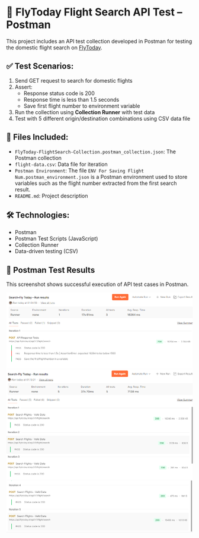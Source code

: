 # 🧪 FlyToday Flight Search API Test – Postman

This project includes an API test collection developed in Postman for testing the domestic flight search on [FlyToday](https://www.flytoday.ir/).

## ✅ Test Scenarios:

1. Send GET request to search for domestic flights
2. Assert:
   - Response status code is 200
   - Response time is less than 1.5 seconds
   - Save first flight number to environment variable
3. Run the collection using **Collection Runner** with test data
4. Test with 5 different origin/destination combinations using CSV data file

## 📂 Files Included:
- `FlyToday-FlightSearch-Collection.postman_collection.json`: The Postman collection
- `flight-data.csv`: Data file for iteration
- `Postman Environment`: The file `ENV For Saving Flight Num.postman_environment.json` is a Postman environment used to store variables such as the flight number extracted from the first search result.  
- `README.md`: Project description

## 🛠 Technologies:
- Postman
- Postman Test Scripts (JavaScript)
- Collection Runner
- Data-driven testing (CSV)

## 📸 Postman Test Results
This screenshot shows successful execution of API test cases in Postman.

![API Test Screenshot](result.png)
![API Test Screenshot](result1.png)
![API Test Screenshot](result2.png)
